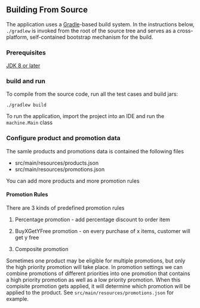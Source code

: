 ## Building From Source
The application uses a [Gradle](http://gradle.org)-based build system. In the instructions
below, `./gradlew` is invoked from the root of the source tree and serves as
a cross-platform, self-contained bootstrap mechanism for the build.

### Prerequisites
[JDK 8 or later](http://www.oracle.com/technetwork/java/javase/downloads/index.html)

### build and run
To compile from the source code, run all the test cases and build jars:

`./gradlew build`

To run the application, import the project into an IDE and run the `machine.Main` class

### Configure product and promotion data
The samle products and promotions data is contained the following files

* src/main/resources/products.json
* src/main/resources/promotions.json

You can add more products and more promotion rules

#### Promotion Rules

There are 3 kinds of predefined promotion rules

1. Percentage promotion - add percentage discount to order item

2. BuyXGetYFree promotion - on every purchase of x items, customer will get y free

3. Composite promotion

Sometimes one product may be eligible for multiple promotions, but only the high priority promotion will take place. 
In promotion settings we can combine promotions of different priorities into one promotion that contains a high priority promotion
as well as a low priority promotion. When this compisite promotion gets applied, it will determine which promotion will be applied to 
the product. See `src/main/resources/promotions.json` for example.

